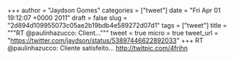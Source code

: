 
+++
author = "Jaydson Gomes"
categories = ["tweet"]
date = "Fri Apr 01 19:12:07 +0000 2011"
draft = false
slug = "2d894d109955073c05ae2b19bdb4e589272d07d1"
tags = ["tweet"]
title = """RT @paulinhazucco: Client..."""
tweet = true
micro = true
tweet_url = "https://twitter.com/jaydson/status/53897446622892033"
+++
RT @paulinhazucco: Cliente satisfeito... http://twitpic.com/4frihn
